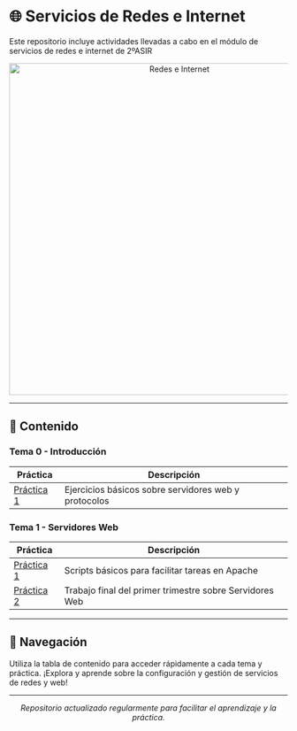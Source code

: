 # 🌐 Servicios de Redes e Internet 

Este repositorio incluye actividades llevadas a cabo en el módulo de servicios de redes e internet
de 2ºASIR

<p align="center">
  <img src="https://redeseinternetblog.wordpress.com/wp-content/uploads/2017/11/cropped-iab-global-network-644x4292.jpg" alt="Redes e Internet" width="600"/>
</p>

---

## 📂 Contenido

### Tema 0 - Introducción

| Práctica           | Descripción                                               |
|--------------------|-----------------------------------------------------------|
| [Práctica 1](Tema-0/Actividad-de-introducción.pdf) | Ejercicios básicos sobre servidores web y protocolos |

### Tema 1 - Servidores Web

| Práctica           | Descripción                                           |
|--------------------|-------------------------------------------------------|
| [Práctica 1](Tema-1/Práctica_1.1_ScriptsApache.md) | Scripts básicos para facilitar tareas en Apache      |
| [Práctica 2](Tema-1/Práctica_1.2_ServidoresWeb.md) | Trabajo final del primer trimestre sobre Servidores Web    |


---

## 🚀 Navegación

Utiliza la tabla de contenido para acceder rápidamente a cada tema y práctica. ¡Explora y aprende sobre la configuración y gestión de servicios de redes y web!

---

<p align="center">
  <i>Repositorio actualizado regularmente para facilitar el aprendizaje y la práctica.</i>
</p>
